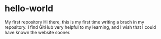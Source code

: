 # hello-world
My first repository 
Hi there, this is my first time writing a brach in my repository. I find GitHub very helpful to my learning, and I wish that I could have known the website sooner. 

